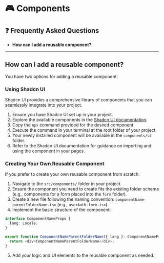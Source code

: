 # 🎮 Components

## ❓ Frequently Asked Questions

- **How can I add a reusable component?**

---

## How can I add a reusable component?

You have two options for adding a reusable component:

### Using Shadcn UI

Shadcn UI provides a comprehensive library of components that you can seamlessly integrate into your project.

1. Ensure you have Shadcn UI set up in your project.
2. Explore the available components in the [Shadcn UI documentation](https://ui.shadcn.com/docs/components/accordion).
3. Copy the `npx` command provided for the desired component.
4. Execute the command in your terminal at the root folder of your project.
5. Your newly installed component will be available in the `components/ui` folder.
6. Refer to the Shadcn UI documentation for guidance on importing and using the component in your pages.

### Creating Your Own Reusable Component

If you prefer to create your own reusable component from scratch:

1. Navigate to the `src/components/` folder in your project.
2. Ensure the component you need to create fits the existing folder schema (e.g., components for a form placed into the `form` folder).
3. Create a new file following the naming convention: `componentName-parentFolderName.tsx` (e.g., `userAuth-form.tsx`).
4. Implement the basic structure of the component:

```typescript
interface ComponentNameProps {
  lang: Locale;
}

export function ComponentNameParentFolderName({ lang }: ComponentNameProps) {
  return <div>ComponentNameParentFolderName</div>;
}
```

5. Add your logic and UI elements to the reusable component as needed.
